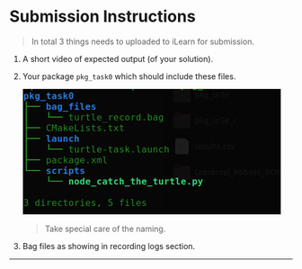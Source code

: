 # Submission Instructions

> In total 3 things needs to uploaded to iLearn for submission.

1. A short video of expected output (of your solution).

1. Your package `pkg_task0` which should include these files.

    ![pkg_task0](pkg_task0.png)

    > Take special care of the naming.

1. Bag files as showing in recording logs section.

---
